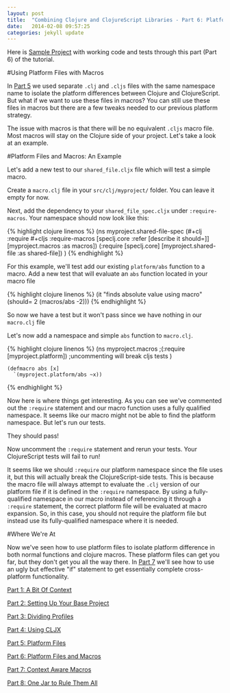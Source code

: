 ```yaml
---
layout: post
title:  "Combining Clojure and ClojureScript Libraries - Part 6: Platform Files and Macros"
date:   2014-02-08 09:57:25
categories: jekyll update
---
```


[8thLight]: https://8thlight.com
[speclj]:  https://github.com/slagyr/speclj 
[sample_project]: https://github.com/AndrewZures/combining_clj_cljs_libraries/tree/macro_dependency

[part_1]: http://andrewzures.github.io/jekyll/update/2014/02/08/clj-cljs-pt1-context.html 
[part_2]: http://andrewzures.github.io/jekyll/update/2014/02/08/clj-cljs-pt2-setup.html
[part_3]: http://andrewzures.github.io/jekyll/update/2014/02/08/clj-cljs-pt3-dividing-profiles.html
[part_4]: http://andrewzures.github.io/jekyll/update/2014/02/08/clj-cljs-pt4-cljx.html
[part_5]: http://andrewzures.github.io/jekyll/update/2014/02/08/clj-cljs-pt5-platform.html
[part_6]: http://andrewzures.github.io/jekyll/update/2014/02/08/clj-cljs-pt6-platform-and-macros.html
[part_7]: http://andrewzures.github.io/jekyll/update/2014/02/08/clj-cljs-pt7-if-macros.html
[part_8]: http://andrewzures.github.io/jekyll/update/2014/02/08/clj-cljs-pt8-combining-profiles.html
[part_9]: http://andrewzures.github.io/jekyll/update/2014/02/08/clj-cljs-pt9-final-thoughts.html


Here is [Sample Project][sample_project] with working code and tests through this part (Part 6) of the tutorial.

#Using Platform Files with Macros

In [Part 5][part_5] we used separate `.clj` and `.cljs` files with the same namespace name to isolate the platform differences between Clojure and ClojureScript.  But what if we want to use these files in macros?  You can still use these files in macros but there are a few tweaks needed to our previous platform strategy.

The issue with macros is that there will be no equivalent `.cljs` macro file.  Most macros will stay on the Clojure side of your project. Let's take a look at an example.

#Platform Files and Macros: An Example

Let's add a new test to our `shared_file.cljx` file which will test a simple macro.

Create a `macro.clj` file in your `src/clj/myproject/` folder. You can leave it empty for now.

Next, add the dependency to your `shared_file_spec.cljx` under `:require-macros`. 
Your namespace should now look like this:

{% highlight clojure linenos %}
(ns myproject.shared-file-spec
    (#+clj :require #+cljs :require-macros
          [speclj.core :refer [describe it should=]]
          [myproject.macros :as macros])
    (:require [speclj.core]
      [myproject.shared-file :as shared-file])
)
{% endhighlight %}

For this example, we'll test add our existing `platform/abs` function to a macro.  Add a new test that will evaluate an `abs` function located in your macro file

{% highlight clojure linenos %}
  (it "finds absolute value using macro"
        (should= 2 (macros/abs -2)))
{% endhighlight %}

So now we have a test but it won't pass since we have nothing in our `macro.clj` file

Let's now add a namespace and simple `abs` function to `macro.clj`.

{% highlight clojure linenos %}
(ns myproject.macros
  ;(:require [myproject.platform]) ;uncommenting will break cljs tests
    )

    (defmacro abs [x]
      `(myproject.platform/abs ~x))
{% endhighlight %}

Now here is where things get interesting.  As you can see we've commented out the  `:require` statement and our macro function uses a fully qualified namespace.  It seems like our macro might not be able to find the platform namespace.  But let's run our tests.

They should pass!

Now uncomment the `:require` statement and rerun your tests.  Your ClojureScript tests will fail to run!

It seems like we should `:require` our platform namespace since the file uses it, but this will actually break the ClojureScript-side tests.  This is because the macro file will always attempt to evaluate the `.clj` version of our platform file if it is defined in the `:require` namespace.  By using a fully-qualified namespace in our macro instead of referencing it through a `:require` statement, the correct platform file will be evaluated at macro expansion.  So, in this case, you should not require the platform file but instead use its fully-qualified namespace where it is needed.

#Where We're At

Now we've seen how to use platform files to isolate platform difference in both normal functions and clojure macros.  These platform files can get you far, but they don't get you all the way there.  In [Part 7][part_7] we'll see how to use an ugly but effective "if" statement to get essentially complete cross-platform functionality.

[Part 1: A Bit Of Context][part_1]

[Part 2: Setting Up Your Base Project][part_2]

[Part 3: Dividing Profiles][part_3]

[Part 4: Using CLJX][part_4]

[Part 5: Platform Files][part_5]

[Part 6: Platform Files and Macros][part_6]

[Part 7: Context Aware Macros][part_7]

[Part 8: One Jar to Rule Them All][part_8]
